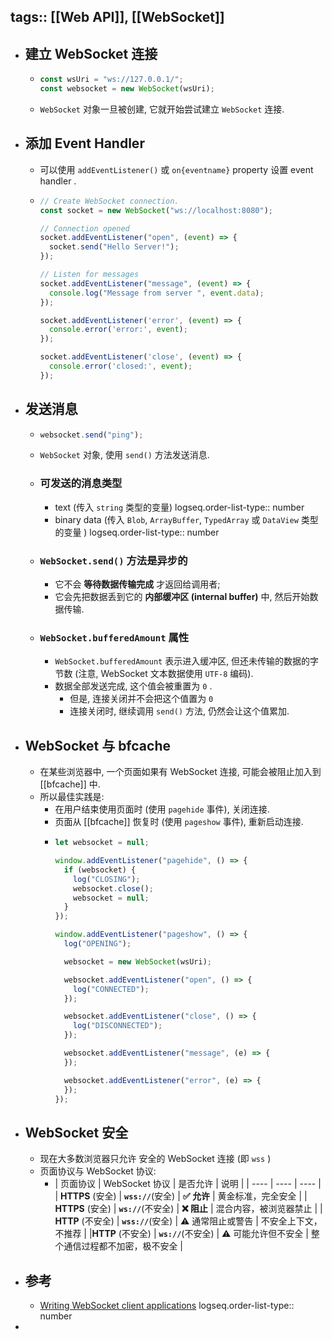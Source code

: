 tags:: [[Web API]], [[WebSocket]] 
---

- ## 建立 WebSocket 连接
	- ``` js
	  const wsUri = "ws://127.0.0.1/";
	  const websocket = new WebSocket(wsUri);
	  ```
	- `WebSocket` 对象一旦被创建, 它就开始尝试建立 `WebSocket` 连接.
- ## 添加 Event Handler
	- 可以使用 `addEventListener()` 或 `on{eventname}` property 设置 event handler .
	- ``` js
	  // Create WebSocket connection.
	  const socket = new WebSocket("ws://localhost:8080");
	  
	  // Connection opened
	  socket.addEventListener("open", (event) => {
	    socket.send("Hello Server!");
	  });
	  
	  // Listen for messages
	  socket.addEventListener("message", (event) => {
	    console.log("Message from server ", event.data);
	  });
	  
	  socket.addEventListener('error', (event) => {
	    console.error('error:', event);
	  });
	  
	  socket.addEventListener('close', (event) => {
	    console.error('closed:', event);
	  });
	  ```
- ## 发送消息
	- ``` js
	  websocket.send("ping");
	  ```
	- `WebSocket` 对象, 使用 `send()` 方法发送消息.
	- ### 可发送的消息类型
		- text (传入 `string` 类型的变量)
		  logseq.order-list-type:: number
		- binary data (传入  `Blob`,  `ArrayBuffer`,  `TypedArray` 或 `DataView` 类型的变量 )
		  logseq.order-list-type:: number
	- ### `WebSocket.send()` 方法是异步的
		- 它不会 **等待数据传输完成** 才返回给调用者;
		- 它会先把数据丢到它的 **内部缓冲区 (internal buffer)** 中, 然后开始数据传输.
	- ### `WebSocket.bufferedAmount` 属性
		- `WebSocket.bufferedAmount` 表示进入缓冲区, 但还未传输的数据的字节数 (注意, WebSocket 文本数据使用 `UTF-8` 编码).
		- 数据全部发送完成, 这个值会被重置为 `0` .
			- 但是, 连接关闭并不会把这个值置为 `0`
			- 连接关闭时, 继续调用 `send()` 方法, 仍然会让这个值累加.
- ## WebSocket 与 bfcache
	- 在某些浏览器中, 一个页面如果有 WebSocket 连接, 可能会被阻止加入到 [[bfcache]] 中.
	- 所以最佳实践是:
		- 在用户结束使用页面时 (使用 `pagehide` 事件), 关闭连接.
		- 页面从 [[bfcache]] 恢复时 (使用 `pageshow` 事件), 重新启动连接.
		- ``` js
		  let websocket = null;
		  
		  window.addEventListener("pagehide", () => {
		    if (websocket) {
		      log("CLOSING");
		      websocket.close();
		      websocket = null;
		    }
		  });
		  
		  window.addEventListener("pageshow", () => {
		    log("OPENING");
		  
		    websocket = new WebSocket(wsUri);
		  
		    websocket.addEventListener("open", () => {
		      log("CONNECTED");
		    });
		  
		    websocket.addEventListener("close", () => {
		      log("DISCONNECTED");
		    });
		  
		    websocket.addEventListener("message", (e) => {
		    });
		  
		    websocket.addEventListener("error", (e) => {
		    });
		  });
		  ```
- ## WebSocket 安全
	- 现在大多数浏览器只允许 安全的 WebSocket 连接 (即 `wss` )
	- 页面协议与 WebSocket 协议:
		- | 页面协议 | WebSocket 协议 | 是否允许 | 说明 |
		  | ---- | ---- | ---- |
		  | ​**​HTTPS​**​ (安全) | ​**​`wss://`​**​ (安全) | ​**​✅ 允许​**​ | 黄金标准，完全安全 |
		  | ​**​HTTPS​**​ (安全) | ​**​`ws://`​**​ (不安全) | ​**​❌ 阻止​**​ | 混合内容，被浏览器禁止 |
		  | ​**​HTTP​**​ (不安全) | ​**​`wss://`​**​ (安全) | ⚠️ 通常阻止或警告 | 不安全上下文，不推荐 |
		  | ​**​HTTP​**​ (不安全) | ​**​`ws://`​**​ (不安全) | ⚠️ 可能允许但不安全 | 整个通信过程都不加密，极不安全 |
- ## 参考
	- [Writing WebSocket client applications](https://developer.mozilla.org/en-US/docs/Web/API/WebSockets_API/Writing_WebSocket_client_applications)
	  logseq.order-list-type:: number
-